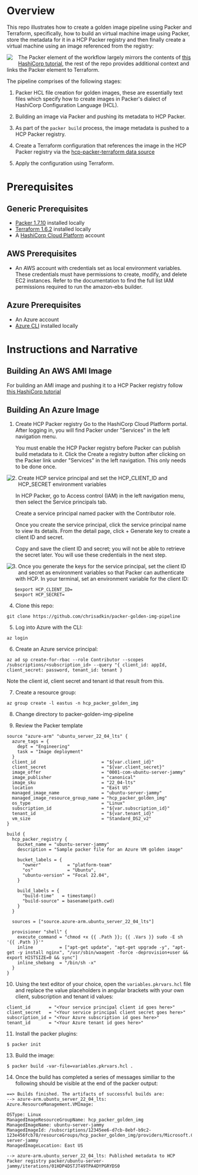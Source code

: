 # Overview

This repo illustrates how to create a golden image pipeline using Packer and Terraform, specifically, how to build an virtual machine image using Packer, store the metadata for it in a HCP Packer registry and then finally
create a virtual machine using an image referenced from the registry:

<img style="float: left; margin: 0px 15px 15px 0px;" src="https://github.com/chrisadkin/packer-golden-img-pipeline/blob/main/png_images/golden_image_workflow.png?raw=true">

The Packer element of the workflow largely mirrors the contents of [this HashiCorp tutorial](https://developer.hashicorp.com/packer/tutorials/hcp-get-started/hcp-push-image-metadata), the rest of the repo provides additional context and links the Packer element to Terraform.

The pipeline comprises of the following stages:

1. Packer HCL file creation for golden images, these are essentially text files which specify how to create images in Packer's dialect of HashiCorp Configuration Language (HCL).

2. Building an image via Packer and pushing its metadata to HCP Packer.

3. As part of the ```packer build``` process, the image metadata is pushed to a HCP Packer registry.

4. Create a Terraform configuration that references the image in the HCP Packer registry via the [hcp-packer-terraform data source](https://developer.hashicorp.com/packer/docs/datasources/hcp/hcp-packer-image)

5. Apply the configuration using Terraform.

# Prerequisites
## Generic Prerequisites

- [Packer 1.7.10](https://developer.hashicorp.com/packer/downloads) installed locally
- [Terraform 1.6.2](https://developer.hashicorp.com/terraform/tutorials/aws-get-started/install-cli) installed locally
- A [HashiCorp Cloud Platform](https://www.hashicorp.com/cloud) account

## AWS Prerequisites
- An AWS account with credentials set as local environment variables. These credentials must have permissions to create, modify, and delete EC2 instances. Refer to the documentation to find the full list IAM permissions required to run the amazon-ebs builder.

## Azure Prerequisites
- An Azure account
- [Azure CLI](https://learn.microsoft.com/en-us/cli/azure/install-azure-cli#install) installed locally

# Instructions and Narrative
## Building An AWS AMI Image

For building an AMI image and pushing it to a HCP Packer registry follow [this HashiCorp tutorial](https://developer.hashicorp.com/packer/tutorials/hcp-get-started/hcp-push-image-metadata)

## Building An Azure Image

1. Create HCP Packer registry
   Go to the HashiCorp Cloud Platform portal. After logging in, you will find Packer under "Services" in the left navigation menu.

   You must enable the HCP Packer registry before Packer can publish build metadata to it. Click the Create a registry button after clicking on the Packer link under "Services" in the left navigation.
   This only needs to be done once.

<img style="float: left; margin: 0px 15px 15px 0px;" src="https://github.com/chrisadkin/packer-golden-img-pipeline/blob/main/png_images/create_hcp_packer_registry.png?raw=true">

2. Create HCP service principal and set the HCP_CLIENT_ID and HCP_SECRET environment variables

   In HCP Packer, go to Access control (IAM) in the left navigation menu, then select the Service principals tab.

   Create a service principal named packer with the Contributor role.

   Once you create the service principal, click the service principal name to view its details. From the detail page, click + Generate key to create a client ID and secret.

   Copy and save the client ID and secret; you will not be able to retrieve the secret later. You will use these credentials in the next step.
   
<img style="float: left; margin: 0px 15px 15px 0px;" src="https://github.com/chrisadkin/packer-golden-img-pipeline/blob/main/png_images/create_hcp_service_principal.png?raw=true">
 
3. Once you generate the keys for the service principal, set the client ID and secret as environment variables so that Packer can authenticate with HCP. 
   In your terminal, set an environment variable for the client ID:
```   
   $export HCP_CLIENT_ID=
   $export HCP_SECRET=
```      

4. Clone this repo:
```
git clone https://github.com/chrisadkin/packer-golden-img-pipeline
```

5. Log into Azure with the CLI:
```
az login
```
   
6. Create an Azure service principal:   
```
az ad sp create-for-rbac --role Contributor --scopes /subscriptions/<subscription_id> --query "{ client_id: appId, client_secret: password, tenant_id: tenant }
```
   Note the client id, client secret and tenant id that result from this.

7. Create a resource group:
```
az group create -l eastus -n hcp_packer_golden_img 
```

8. Change directory to packer-golden-img-pipeline

9. Review the Packer template
```   
source "azure-arm" "ubuntu_server_22_04_lts" {
  azure_tags = {
    dept = "Engineering"
    task = "Image deployment"
  }
  client_id                         = "${var.client_id}"
  client_secret                     = "${var.client_secret}"
  image_offer                       = "0001-com-ubuntu-server-jammy"
  image_publisher                   = "canonical"
  image_sku                         = "22_04-lts"
  location                          = "East US"
  managed_image_name                = "ubuntu-server-jammy"
  managed_image_resource_group_name = "hcp_packer_golden_img"
  os_type                           = "Linux"
  subscription_id                   = "${var.subscription_id}"
  tenant_id                         = "${var.tenant_id}"
  vm_size                           = "Standard_DS2_v2"
}

build {
  hcp_packer_registry {
    bucket_name = "ubuntu-server-jammy"
    description = "Sample packer file for an Azure VM golden image"

    bucket_labels = {
      "owner"          = "platform-team"
      "os"             = "Ubuntu",
      "ubuntu-version" = "Focal 22.04",
    }

    build_labels = {
      "build-time"   = timestamp()
      "build-source" = basename(path.cwd)
    }
  }

  sources = ["source.azure-arm.ubuntu_server_22_04_lts"]

  provisioner "shell" {
    execute_command = "chmod +x {{ .Path }}; {{ .Vars }} sudo -E sh '{{ .Path }}'"
    inline          = ["apt-get update", "apt-get upgrade -y", "apt-get -y install nginx", "/usr/sbin/waagent -force -deprovision+user && export HISTSIZE=0 && sync"]
    inline_shebang  = "/bin/sh -x"
  }
}
```

10. Using the text editor of your choice, open the ```variables.pkrvars.hcl``` file and replace the value placeholders in angular brackets with your own client, subscription and tenant id values:
```
client_id       = "<Your service principal client id goes here>"
client_secret   = "<Your service principal client secret goes here>"
subscription_id = "<Your Azure subscription id goes here>"
tenant_id       = "<Your Azure tenant id goes here>"
```
    
11. Install the packer plugins:
```
$ packer init
```

13. Build the image:
```
$ packer build -var-file=variables.pkrvars.hcl .
```      
    
14. Once the build has completed a series of messages similiar to the following should be visible at the end of the packer output:

``` 
==> Builds finished. The artifacts of successful builds are:
--> azure-arm.ubuntu_server_22_04_lts: Azure.ResourceManagement.VMImage:

OSType: Linux
ManagedImageResourceGroupName: hcp_packer_golden_img
ManagedImageName: ubuntu-server-jammy
ManagedImageId: /subscriptions/12345ee6-d7cb-8ebf-b9c2-123e456fcb78/resourceGroups/hcp_packer_golden_img/providers/Microsoft.Compute/images/ubuntu-server-jammy
ManagedImageLocation: East US

--> azure-arm.ubuntu_server_22_04_lts: Published metadata to HCP Packer registry packer/ubuntu-server-jammy/iterations/01HDP4DSTJT49TPA4DYPGRYDS0
``` 
